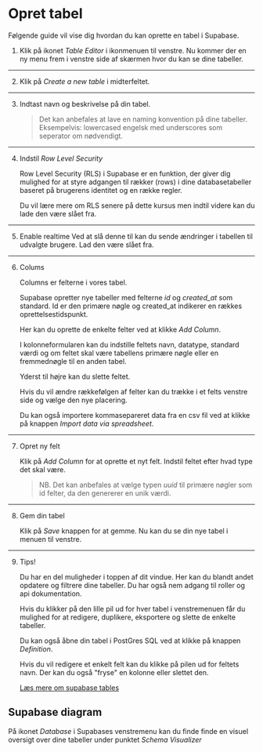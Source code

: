 # Opret tabel
Følgende guide vil vise dig hvordan du kan oprette en tabel i Supabase.

1. Klik på ikonet *Table Editor* i ikonmenuen til venstre. Nu kommer der en ny menu frem i venstre side af skærmen hvor du kan se dine tabeller.
___
2. Klik på *Create a new table* i midterfeltet. 
___
3. Indtast navn og beskrivelse på din tabel. 
	> Det kan anbefales at lave en naming konvention på dine tabeller. Eksempelvis: lowercased engelsk med underscores som seperator om nødvendigt.
___
4. Indstil *Row Level Security*
	
	Row Level Security (RLS) i Supabase er en funktion, der giver dig mulighed for at styre adgangen til rækker (rows) i dine databasetabeller baseret på brugerens identitet og en række regler. 
	
	Du vil lære mere om RLS senere på dette kursus men indtil videre kan du lade den være slået fra.
___
5.  Enable realtime
	Ved at slå denne til kan du sende ændringer i tabellen til udvalgte brugere. Lad den være slået fra.
___
6. Colums
	
	Columns er felterne i vores tabel.

	Supabase opretter nye tabeller med felterne *id* og *created_at* som standard. Id er den primære nøgle og created_at indikerer en rækkes oprettelsestidspunkt. 

	Her kan du oprette de enkelte felter ved at klikke *Add Column*. 

	I kolonneformularen kan du indstille feltets navn, datatype, standard værdi og om feltet skal være tabellens primære nøgle eller en fremmednøgle til en anden tabel.

	Yderst til højre kan du slette feltet.

	Hvis du vil ændre rækkefølgen af felter kan du trække i et felts venstre side og vælge den nye placering.  
	
	Du kan også importere kommasepareret data fra en csv fil ved at klikke på knappen *Import data via spreadsheet*.
___
7. Opret ny felt

	Klik på *Add Column* for at oprette et nyt felt. Indstil feltet efter hvad type det skal være.

	> NB. Det kan anbefales at  vælge typen *uuid* til primære nøgler som id felter, da den genererer en unik værdi. 
___ 
8. Gem din tabel

	Klik på *Save* knappen for at gemme. Nu kan du se din nye tabel i menuen til venstre.
___
9. Tips!

	Du har en del muligheder i toppen af dit vindue. Her kan du blandt andet opdatere og filtrere dine tabeller. Du har også nem adgang til roller og api dokumentation.

	Hvis du klikker på den lille pil ud for hver tabel i venstremenuen får du mulighed for at redigere, duplikere, eksportere og slette de enkelte tabeller.

	Du kan også åbne din tabel i PostGres SQL ved at klikke på knappen *Definition*.

	Hvis du vil redigere et enkelt felt kan du klikke på pilen ud for feltets navn. Der kan du også 
	"fryse" en kolonne eller slettet den.
	
	[Læs mere om supabase tables](https://supabase.com/docs/guides/database/tables)

## Supabase diagram
På ikonet *Database* i Supabases venstremenu kan du finde finde en visuel oversigt over dine tabeller under punktet *Schema Visualizer*

